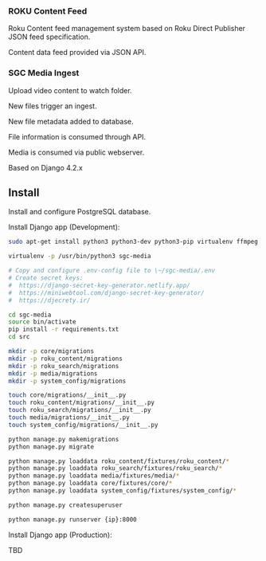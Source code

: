 ### ROKU Content Feed

Roku Content feed management system based on Roku Direct Publisher JSON feed specification.

Content data feed provided via JSON API.


### SGC Media Ingest

Upload video content to watch folder.

New files trigger an ingest.

New file metadata added to database.

File information is consumed through API.

Media is consumed via public webserver.

Based on Django 4.2.x


## Install ##

Install and configure PostgreSQL database.

Install Django app (Development):

```bash
sudo apt-get install python3 python3-dev python3-pip virtualenv ffmpeg

virtualenv -p /usr/bin/python3 sgc-media

# Copy and configure .env-config file to \~/sgc-media/.env
# Create secret keys:
#  https://django-secret-key-generator.netlify.app/
#  https://miniwebtool.com/django-secret-key-generator/
#  https://djecrety.ir/

cd sgc-media
source bin/activate
pip install -r requirements.txt
cd src

mkdir -p core/migrations
mkdir -p roku_content/migrations
mkdir -p roku_search/migrations
mkdir -p media/migrations
mkdir -p system_config/migrations

touch core/migrations/__init__.py
touch roku_content/migrations/__init__.py
touch roku_search/migrations/__init__.py
touch media/migrations/__init__.py
touch system_config/migrations/__init__.py

python manage.py makemigrations
python manage.py migrate

python manage.py loaddata roku_content/fixtures/roku_content/*
python manage.py loaddata roku_search/fixtures/roku_search/*
python manage.py loaddata media/fixtures/media/*
python manage.py loaddata core/fixtures/core/*
python manage.py loaddata system_config/fixtures/system_config/*

python manage.py createsuperuser

python manage.py runserver {ip}:8000
```

Install Django app (Production):

TBD